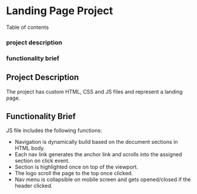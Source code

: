 # Landing Page Project

Table of contents
### project description
### functionality brief


## Project Description

The project has custom HTML, CSS and JS files and represent a landing page.

## Functionality Brief

JS file includes the following functions:
- Navigation is dynamically build based on the document sections in HTML body.
- Each nav link generates the anchor link and scrolls into the assigned section on click event.
- Section is highlighted once on top of the viewport.
- The logo scroll the page to the top once clicked.
- Nav menu is collapsible on mobile screen and gets opened/closed if the header clicked.
